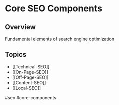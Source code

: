 # Core SEO Components

## Overview
Fundamental elements of search engine optimization

## Topics
- [[Technical-SEO]]
- [[On-Page-SEO]]
- [[Off-Page-SEO]]
- [[Content-SEO]]
- [[Local-SEO]]

#seo #core-components
